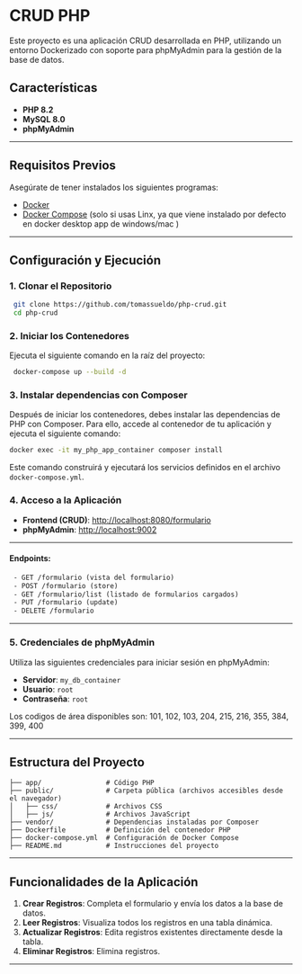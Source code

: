 # CRUD PHP

Este proyecto es una aplicación CRUD desarrollada en PHP, utilizando un entorno Dockerizado con soporte para phpMyAdmin
para la gestión de la base de datos.

## Características

- **PHP 8.2**
- **MySQL 8.0**
- **phpMyAdmin**

---

## Requisitos Previos

Asegúrate de tener instalados los siguientes programas:

- [Docker](https://docs.docker.com/get-docker/)
- [Docker Compose](https://docs.docker.com/compose/install/) (solo si usas Linx, ya que viene instalado por defecto en
  docker desktop app de windows/mac )

---

## Configuración y Ejecución

### 1. Clonar el Repositorio

```bash
 git clone https://github.com/tomassueldo/php-crud.git
 cd php-crud
```

### 2. Iniciar los Contenedores

Ejecuta el siguiente comando en la raíz del proyecto:

```bash
 docker-compose up --build -d
```

### 3. Instalar dependencias con Composer

Después de iniciar los contenedores, debes instalar las dependencias de PHP con Composer. Para ello, accede al
contenedor de tu aplicación y ejecuta el siguiente comando:

```bash
docker exec -it my_php_app_container composer install
```

Este comando construirá y ejecutará los servicios definidos en el archivo `docker-compose.yml`.

### 4. Acceso a la Aplicación

- **Frontend (CRUD)**: [http://localhost:8080/formulario](http://localhost:8080/formulario)
- **phpMyAdmin**: [http://localhost:9002](http://localhost:9002)

----

#### Endpoints:

```diff
 - GET /formulario (vista del formulario)
 - POST /formulario (store)
 - GET /formulario/list (listado de formularios cargados)
 - PUT /formulario (update)
 - DELETE /formulario
```
---
### 5. Credenciales de phpMyAdmin

Utiliza las siguientes credenciales para iniciar sesión en phpMyAdmin:

- **Servidor**: `my_db_container`
- **Usuario**: `root`
- **Contraseña**: `root`

Los codigos de área disponibles son: 101, 102, 103, 204, 215, 216, 355, 384, 399, 400


---

## Estructura del Proyecto

```
├── app/                # Código PHP
├── public/             # Carpeta pública (archivos accesibles desde el navegador)
│   ├── css/            # Archivos CSS
│   ├── js/             # Archivos JavaScript
├── vendor/             # Dependencias instaladas por Composer
├── Dockerfile          # Definición del contenedor PHP
├── docker-compose.yml  # Configuración de Docker Compose
├── README.md           # Instrucciones del proyecto
```

---

## Funcionalidades de la Aplicación

1. **Crear Registros**: Completa el formulario y envía los datos a la base de datos.
2. **Leer Registros**: Visualiza todos los registros en una tabla dinámica.
3. **Actualizar Registros**: Edita registros existentes directamente desde la tabla.
4. **Eliminar Registros**: Elimina registros.

---

```

